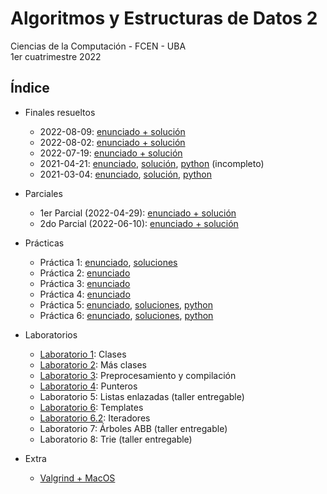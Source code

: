 # Algoritmos y Estructuras de Datos 2

Ciencias de la Computación - FCEN - UBA\
1er cuatrimestre 2022

## Índice

- Finales resueltos

  - 2022-08-09: [enunciado + solución](Finales/2022-08-09/AED2-2022-08-09.pdf)
  - 2022-08-02: [enunciado + solución](Finales/2022-08-02/AED2-2022-08-02.pdf)
  - 2022-07-19: [enunciado + solución](Finales/2022-07-19/AED2-2022-07-19.pdf)
  - 2021-04-21: [enunciado](Finales/2021-04-21/AED2-2021-04-21-enunciado.pdf), [solución](Finales/2021-04-21/AED2-2021-04-21.pdf), [python](Finales/2021-04-21/python) (incompleto)
  - 2021-03-04: [enunciado](Finales/2021-03-04/AED2-2021-03-04-enunciado.pdf), [solución](Finales/2021-03-04/AED2-2021-03-04.pdf), [python](Finales/2021-03-04/python)

- Parciales

  - 1er Parcial (2022-04-29): [enunciado + solución](Parciales/AED2-P1-2022-04-29.pdf)
  - 2do Parcial (2022-06-10): [enunciado + solución](Parciales/AED2-P1-2022-06-10.pdf)

- Prácticas

  - Práctica 1: [enunciado](Prácticas/Enunciados/Práctica1.pdf), [soluciones](Prácticas/Soluciones/Práctica1)
  - Práctica 2: [enunciado](Prácticas/Enunciados/Práctica2.pdf)
  - Práctica 3: [enunciado](Prácticas/Enunciados/Práctica3.pdf)
  - Práctica 4: [enunciado](Prácticas/Enunciados/Práctica4.pdf)
  - Práctica 5: [enunciado](Prácticas/Enunciados/Práctica5.pdf), [soluciones](Prácticas/Soluciones/Práctica5/Práctica5.pdf), [python](Prácticas/Soluciones/Práctica5/python)
  - Práctica 6: [enunciado](Prácticas/Enunciados/Práctica6.pdf), [soluciones](Prácticas/Soluciones/Práctica6/Práctica6.pdf), [python](Prácticas/Soluciones/Práctica6/python)

- Laboratorios

  - [Laboratorio 1](Laboratorios/labo01): Clases
  - [Laboratorio 2](Laboratorios/labo02): Más clases
  - [Laboratorio 3](Laboratorios/labo03): Preprocesamiento y compilación
  - [Laboratorio 4](Laboratorios/labo04): Punteros
  - Laboratorio 5: Listas enlazadas (taller entregable)
  - [Laboratorio 6](Laboratorios/labo06): Templates
  - [Laboratorio 6.2](Laboratorios/labo06.2): Iteradores
  - Laboratorio 7: Árboles ABB (taller entregable)
  - Laboratorio 8: Trie (taller entregable)

- Extra

  - [Valgrind + MacOS](Laboratorios/valgrind-mac)
